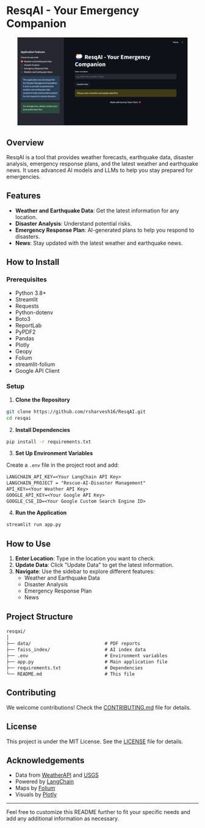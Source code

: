 # ResqAI - Your Emergency Companion

<div align="center">
<img width="446" alt="image" src="49838578-bff1b52554e88a8700550da8ca5257d4.png">
</div>

## Overview

ResqAI is a tool that provides weather forecasts, earthquake data, disaster analysis, emergency response plans, and the latest weather and earthquake news. It uses advanced AI models and LLMs to help you stay prepared for emergencies.

## Features

- **Weather and Earthquake Data**: Get the latest information for any location.
- **Disaster Analysis**: Understand potential risks.
- **Emergency Response Plan**: AI-generated plans to help you respond to disasters.
- **News**: Stay updated with the latest weather and earthquake news.

## How to Install

### Prerequisites

- Python 3.8+
- Streamlit
- Requests
- Python-dotenv
- Boto3
- ReportLab
- PyPDF2
- Pandas
- Plotly
- Geopy
- Folium
- streamlit-folium
- Google API Client

### Setup

1. **Clone the Repository**

```bash
git clone https://github.com/rsharvesh16/ResqAI.git
cd resqai
```

2. **Install Dependencies**

```bash
pip install -r requirements.txt
```

3. **Set Up Environment Variables**

Create a `.env` file in the project root and add:

```env
LANGCHAIN_API_KEY=<Your LangChain API Key>
LANGCHAIN_PROJECT = "Rescue-AI-Disaster Management"
API_KEY=<Your Weather API Key>
GOOGLE_API_KEY=<Your Google API Key>
GOOGLE_CSE_ID=<Your Google Custom Search Engine ID>
```

4. **Run the Application**

```bash
streamlit run app.py
```

## How to Use

1. **Enter Location**: Type in the location you want to check.
2. **Update Data**: Click "Update Data" to get the latest information.
3. **Navigate**: Use the sidebar to explore different features:
   - Weather and Earthquake Data
   - Disaster Analysis
   - Emergency Response Plan
   - News

## Project Structure

```
resqai/
│
├── data/                           # PDF reports
├── faiss_index/                    # AI index data
├── .env                            # Environment variables
├── app.py                          # Main application file
├── requirements.txt                # Dependencies
└── README.md                       # This file
```

## Contributing

We welcome contributions! Check the [CONTRIBUTING.md](CONTRIBUTING.md) file for details.

## License

This project is under the MIT License. See the [LICENSE](LICENSE) file for details.

## Acknowledgements

- Data from [WeatherAPI](https://www.weatherapi.com/) and [USGS](https://earthquake.usgs.gov/)
- Powered by [LangChain](https://langchain.com/)
- Maps by [Folium](https://python-visualization.github.io/folium/)
- Visuals by [Plotly](https://plotly.com/)

---

Feel free to customize this README further to fit your specific needs and add any additional information as necessary.
